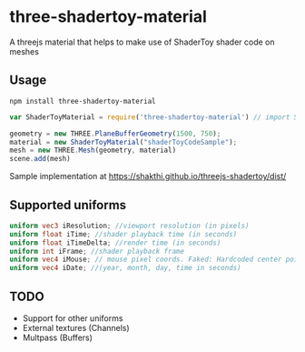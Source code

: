 # three-shadertoy-material
A threejs material that helps to make use of ShaderToy shader code on meshes


Usage 
------
```shell
npm install three-shadertoy-material
```
```javascript
var ShaderToyMaterial = require('three-shadertoy-material') // import ShaderToyMaterial from 'three-shadertoy-material' 

geometry = new THREE.PlaneBufferGeometry(1500, 750);
material = new ShaderToyMaterial("shaderToyCodeSample");
mesh = new THREE.Mesh(geometry, material)
scene.add(mesh)
```

Sample implementation at https://shakthi.github.io/threejs-shadertoy/dist/

Supported uniforms
---------
```glsl
uniform vec3 iResolution; //viewport resolution (in pixels)
uniform float iTime; //shader playback time (in seconds)
uniform float iTimeDelta; //render time (in seconds)
uniform int iFrame; //shader playback frame
uniform vec4 iMouse; // mouse pixel coords. Faked: Hardcoded center point of the iResolution
uniform vec4 iDate; //(year, month, day, time in seconds)

```
TODO
-----
- Support for other uniforms
- External textures  (Channels)
- Multpass (Buffers) 

